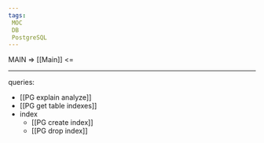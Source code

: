 ```yaml
---
tags:
 MOC
 DB
 PostgreSQL
---
```


MAIN => [[Main]] <= 

---

queries:

- [[PG explain analyze]]
- [[PG get table indexes]]
- index
	- [[PG create index]]
	- [[PG drop index]]